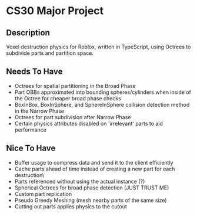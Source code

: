# CS30 Major Project    
  
## Description  
Voxel destruction physics for Roblox, written in TypeScript, using Octrees to subdivide parts and partition space.  
  
## Needs To Have  
- Octrees for spatial partitioning in the Broad Phase   
- Part OBBs approximated into bounding spheres/cylinders when inside of the Octree for cheaper broad phase checks
- BoxInBox, BoxInSphere, and SphereInSphere collision detection method in the Narrow Phase 
- Octrees for part subdivision after Narrow Phase
- Certain physics attributes disabled on 'irrelevant' parts to aid performance


  
## Nice To Have
- Buffer usage to compress data and send it to the client efficiently
- Cache parts ahead of time instead of creating a new part for each destruction\
- Parts referenced without using the actual instance (?)
- Spherical Octrees for broad phase detection (JUST TRUST ME)
- Custom part replication
- Pseudo Greedy Meshing (mesh nearby parts of the same size)
- Cutting out parts applies physics to the cutout
